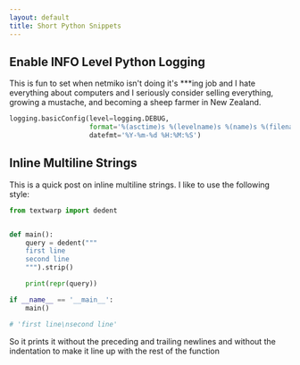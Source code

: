 ```yaml
---
layout: default
title: Short Python Snippets
---
```


## Enable INFO Level Python Logging

This is fun to set when netmiko isn't doing it's ***ing job and I hate
everything about computers and I seriously consider selling everything, growing
a mustache, and becoming a sheep farmer in New Zealand.

```python
logging.basicConfig(level=logging.DEBUG,
                    format='%(asctime)s %(levelname)s %(name)s %(filename)s:%(lineno)s -- %(message)s',
                    datefmt='%Y-%m-%d %H:%M:%S')
```

## Inline Multiline Strings

This is a quick post on inline multiline strings. I like to use the following style:


```python
from textwarp import dedent


def main():
    query = dedent("""
    first line
    second line
    """).strip()

    print(repr(query))

if __name__ == '__main__':
    main()

# 'first line\nsecond line'
```

So it prints it without the preceding and trailing newlines and without the indentation to make it line up with the rest of the function
